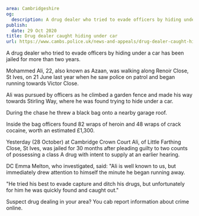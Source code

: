 ```yaml
area: Cambridgeshire
og:
  description: A drug dealer who tried to evade officers by hiding under a car has been jailed for more than two years.
publish:
  date: 29 Oct 2020
title: Drug dealer caught hiding under car
url: https://www.cambs.police.uk/news-and-appeals/drug-dealer-caught-hiding-under-car
```

A drug dealer who tried to evade officers by hiding under a car has been jailed for more than two years.

Mohammed Ali, 22, also known as Azaan, was walking along Renoir Close, St Ives, on 21 June last year when he saw police on patrol and began running towards Victor Close.

Ali was pursued by officers as he climbed a garden fence and made his way towards Stirling Way, where he was found trying to hide under a car.

During the chase he threw a black bag onto a nearby garage roof.

Inside the bag officers found 82 wraps of heroin and 48 wraps of crack cocaine, worth an estimated £1,300.

Yesterday (28 October) at Cambridge Crown Court Ali, of Little Farthing Close, St Ives, was jailed for 30 months after pleading guilty to two counts of possessing a class A drug with intent to supply at an earlier hearing.

DC Emma Melton, who investigated, said: "Ali is well known to us, but immediately drew attention to himself the minute he began running away.

"He tried his best to evade capture and ditch his drugs, but unfortunately for him he was quickly found and caught out."

Suspect drug dealing in your area? You cab report information about crime online.
